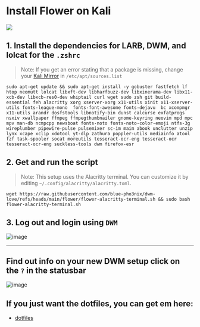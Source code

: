 # Install Flower on Kali

![](https://github.com/user-attachments/assets/1862c7c2-e85b-4ee6-88fd-54590d3fef2e)

## 1. Install the dependencies for LARB, DWM, and lolcat for the `.zshrc`
> Note: If you get an error stating that a package is missing, change your [Kali Mirror](https://cdimage.kali.org/README?mirrorlist) in `/etc/apt/sources.list`  
```
sudo apt-get update && sudo apt-get install -y gobuster fastfetch lf htop neomutt lolcat libxft-dev libharfbuzz-dev libxinerama-dev libx11-xcb-dev libxcb-res0-dev whiptail curl wget sudo zsh git build-essential feh alacritty xorg xserver-xorg x11-utils xinit x11-xserver-utils fonts-league-mono  fonts-font-awesome fonts-dejavu  bc xcompmgr x11-utils arandr dosfstools libnotify-bin dunst calcurse exfatprogs nsxiv xwallpaper ffmpeg ffmpegthumbnailer gnome-keyring neovim mpd mpc mpv man-db ncmpcpp newsboat fonts-noto fonts-noto-color-emoji ntfs-3g wireplumber pipewire-pulse pulsemixer sc-im maim abook unclutter unzip lynx xcape xclip xdotool yt-dlp zathura poppler-utils mediainfo atool fzf task-spooler socat moreutils tesseract-ocr-eng tesseract-ocr tesseract-ocr-eng suckless-tools dwm firefox-esr
```

## 2. Get and run the script
> Note: This setup uses the Alacritty terminal. You can customize it by editing `~/.config/alacritty/alacritty.toml`.

```
wget https://raw.githubusercontent.com/blue-pho3nix/dwm-love/refs/heads/main/flower/flower-alacritty-terminal.sh && sudo bash flower-alacritty-terminal.sh
```

## 3. Log out and login using `DWM`

![image](https://github.com/user-attachments/assets/962e46d6-903b-499b-a6b9-9ae2094cf3a4)

--- 

## Find out info on your new DWM setup click on the `?` in the statusbar

![image](https://github.com/user-attachments/assets/35a1a856-4789-4bf9-8c2c-8700093652b9)


## If you just want the dotfiles, you can get em here:

- [dotfiles](https://github.com/blue-pho3nix/dwm-love/tree/flower-alacritty-dotfiles)
